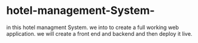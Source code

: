 # hotel-management-System-
in this hotel managment System. we into to create a full working web application.
we will create a front end and backend and then deploy it live. 
